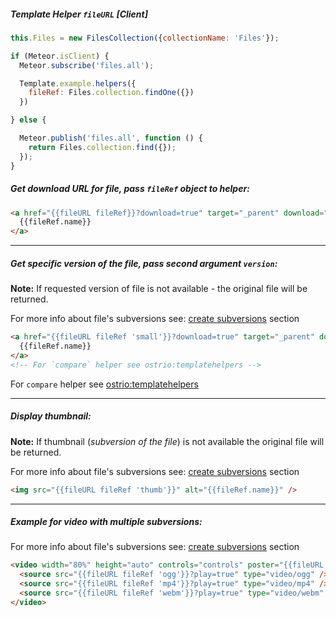 ##### Template Helper `fileURL` [*Client*]

```javascript
this.Files = new FilesCollection({collectionName: 'Files'});

if (Meteor.isClient) {
  Meteor.subscribe('files.all');

  Template.example.helpers({
    fileRef: Files.collection.findOne({})
  })

} else {

  Meteor.publish('files.all', function () {
    return Files.collection.find({});
  });
}
```

##### Get download URL for file, pass `fileRef` object to helper:
```html
<a href="{{fileURL fileRef}}?download=true" target="_parent" download="{{fileRef.name}}">
  {{fileRef.name}}
</a>
```

-----

##### Get specific version of the file, pass second argument `version`:
__Note:__ If requested version of file is not available - the original file will be returned.

For more info about file's subversions see: [create subversions](https://github.com/VeliovGroup/Meteor-Files/wiki/Create-and-Manage-Subversions) section
```html
<a href="{{fileURL fileRef 'small'}}?download=true" target="_parent" download="{{compare fileRef.versions.small.name '||' fileRef.name}}">
  {{fileRef.name}}
</a>
<!-- For `compare` helper see ostrio:templatehelpers -->
```
For `compare` helper see [ostrio:templatehelpers](https://atmospherejs.com/ostrio/templatehelpers)

-----

##### Display thumbnail:
__Note:__ If thumbnail (*subversion of the file*) is not available the original file will be returned.

For more info about file's subversions see: [create subversions](https://github.com/VeliovGroup/Meteor-Files/wiki/Create-and-Manage-Subversions) section
```html
<img src="{{fileURL fileRef 'thumb'}}" alt="{{fileRef.name}}" />
```

-----

##### Example for video with multiple subversions:
For more info about file's subversions see: [create subversions](https://github.com/VeliovGroup/Meteor-Files/wiki/Create-and-Manage-Subversions) section
```html
<video width="80%" height="auto" controls="controls" poster="{{fileURL fileRef 'videoPoster'}}">
  <source src="{{fileURL fileRef 'ogg'}}?play=true" type="video/ogg" />
  <source src="{{fileURL fileRef 'mp4'}}?play=true" type="video/mp4" />
  <source src="{{fileURL fileRef 'webm'}}?play=true" type="video/webm" />
</video>
```